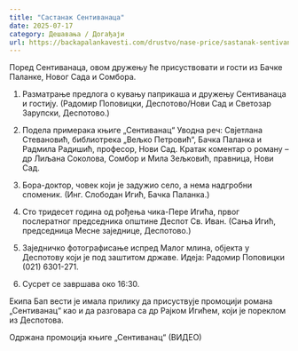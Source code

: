 ```yaml
---
title: "Састанак Сентиванаца"
date: 2025-07-17
category: Дешавања / Догађаји
url: https://backapalankavesti.com/drustvo/nase-price/sastanak-sentivanaca/
---
```


Поред Сентиванаца, овом дружењу ће присуствовати и гости из Бачке Паланке, Новог Сада и Сомбора.

1. Разматрање предлога o кувању паприкаша и дружењу Сентиванаца и гостију. (Радомир Поповицки, Деспотово/Нови Сад и Светозар Зарупски, Деспотово.)

2. Подела примерака књиге „Сентиванац“
Уводна реч: Свјетлана Стевановић, библиотрека „Вељко Петровић“, Бачка Паланка и Радмила Радишић, професор, Нови Сад. Кратак коментар о роману – др Лиљана Соколова, Сомбор и Мила Зељковић, правница, Нови Сад.

3. Бора-доктор, човек који је задужио село, а нема надгробни споменик. (Инг. Слободан Игић, Бачка Паланка.)

4. Сто тридесет година од рођења чика-Пере Игића, првог послератног председника општине Деспот Св. Иван. (Сања Игић, председница Месне заједнице, Деспотово.)

5. Заједничко фотографисање испред Малог млина, објекта у Деспотову који је под заштитом државе. Идеја: Радомир Поповицки (021) 6301-271.

6. Сусрет се завршава око 16:30.

Екипа Бап вести је имала прилику да присуствује промоцији романа „Сентиванац“ као и да разговара са др Рајком Игићем, који је пореклом из Деспотова.

Одржана промоција књиге „Сентиванац“ (ВИДЕО)
